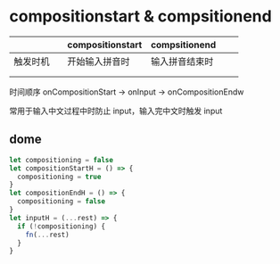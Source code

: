 # compositionstart & compsitionend

|          |     | compositionstart | compsitionend  |     |     |
| -------- | --- | ---------------- | -------------- | --- | --- |
| 触发时机 |     | 开始输入拼音时   | 输入拼音结束时 |     |     |
|          |     |                  |                |     |     |
|          |     |                  |                |     |     |

时间顺序
onCompositionStart -> onInput -> onCompositionEndw

常用于输入中文过程中时防止 input，输入完中文时触发 input

## dome

```js
let compositioning = false
let compositionStartH = () => {
  compositioning = true
}
let compositionEndH = () => {
  compositioning = false
}
let inputH = (...rest) => {
  if (!compositioning) {
    fn(...rest)
  }
}
```
